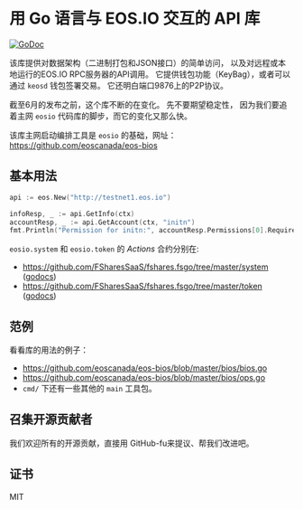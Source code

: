 用 Go 语言与 EOS.IO 交互的 API 库
=========================

[![GoDoc](https://godoc.org/github.com/FSharesSaaS/fshares.fsgo?status.svg)](https://godoc.org/github.com/FSharesSaaS/fshares.fsgo)

该库提供对数据架构（二进制打包和JSON接口）的简单访问，
以及对远程或本地运行的EOS.IO RPC服务器的API调用。 
它提供钱包功能（KeyBag），或者可以通过 `keosd` 钱包签署交易。 
它还明白端口9876上的P2P协议。

截至6月的发布之前，这个库不断的在变化。 先不要期望稳定性，
因为我们要追着主网 `eosio` 代码库的脚步，而它的变化又那么快。

该库主网启动编排工具是 `eosio` 的基础，网址：
https://github.com/eoscanada/eos-bios


基本用法
-----------

```go
api := eos.New("http://testnet1.eos.io")

infoResp, _ := api.GetInfo(ctx)
accountResp, _ := api.GetAccount(ctx, "initn")
fmt.Println("Permission for initn:", accountResp.Permissions[0].RequiredAuth.Keys)
```

`eosio.system` 和 `eosio.token` 的 _Actions_ 合约分别在:
* https://github.com/FSharesSaaS/fshares.fsgo/tree/master/system ([godocs](https://godoc.org/github.com/FSharesSaaS/fshares.fsgo/system))
* https://github.com/FSharesSaaS/fshares.fsgo/tree/master/token ([godocs](https://godoc.org/github.com/FSharesSaaS/fshares.fsgo/token))

范例
-------

看看库的用法的例子：

* https://github.com/eoscanada/eos-bios/blob/master/bios/bios.go
* https://github.com/eoscanada/eos-bios/blob/master/bios/ops.go
* `cmd/` 下还有一些其他的 `main` 工具包。


召集开源贡献者
------------

我们欢迎所有的开源贡献，直接用 GitHub-fu来提议、帮我们改进吧。


证书
-------

MIT
